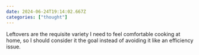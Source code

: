 ```yaml
---
date: 2024-06-24T19:14:02.667Z
categories: ["thought"]
---
```

Leftovers are the requisite variety I need to feel comfortable cooking at home, so I should consider it the goal instead of avoiding it like an efficiency issue.
